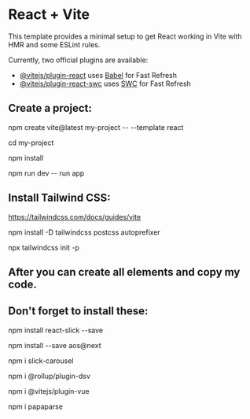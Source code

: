 # React + Vite

This template provides a minimal setup to get React working in Vite with HMR and some ESLint rules.

Currently, two official plugins are available:

- [@vitejs/plugin-react](https://github.com/vitejs/vite-plugin-react/blob/main/packages/plugin-react/README.md) uses [Babel](https://babeljs.io/) for Fast Refresh
- [@vitejs/plugin-react-swc](https://github.com/vitejs/vite-plugin-react-swc) uses [SWC](https://swc.rs/) for Fast Refresh

## Create a project:

  npm create vite@latest my-project -- --template react
  
  cd my-project

  npm install

  npm run dev -- run app
  
## Install Tailwind CSS:

  https://tailwindcss.com/docs/guides/vite

  npm install -D tailwindcss postcss autoprefixer
  
  npx tailwindcss init -p

## After you can create all elements and copy my code. 

## Don't forget to install these:

  npm install react-slick --save
  
  npm install --save aos@next
  
  npm i slick-carousel
  
  npm i @rollup/plugin-dsv
  
  npm i @vitejs/plugin-vue
  
  npm i papaparse
